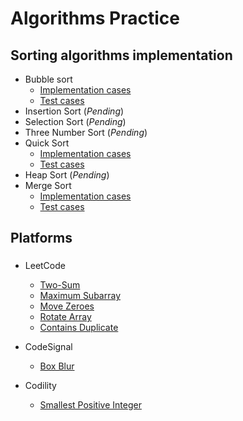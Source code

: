 # Algorithms Practice

## Sorting algorithms implementation 

* Bubble sort
    * [Implementation cases](src/main/java/sorting/bubblesort/)
    * [Test cases](src/test/java/sorting/bubblesort/)
* Insertion Sort (*Pending*)
* Selection Sort (*Pending*)
* Three Number Sort (*Pending*)
* Quick Sort
    * [Implementation cases](src/main/java/sorting/quicksort/)
    * [Test cases](src/test/java/sorting/quicksort/)
* Heap Sort (*Pending*)
* Merge Sort
    * [Implementation cases](src/main/java/sorting/mergesort/)
    * [Test cases](src/test/java/sorting/mergesort/)

## Platforms

###

* LeetCode
    * [Two-Sum](src/main/java/leetcode/twosum/)
    * [Maximum Subarray](src/main/java/leetcode/maximumsubarray/)
    * [Move Zeroes](src/main/java/leetcode/movezeroes/)
    * [Rotate Array](src/main/java/leetcode/rotatearray/)
    * [Contains Duplicate](src/main/java/leetcode/containsduplicate/)

* CodeSignal
    * [Box Blur](src/main/java/codesignal/boxblur/method1/)

* Codility
    * [Smallest Positive Integer](src/main/java/codility/smallestpositiveinteger/method2/)